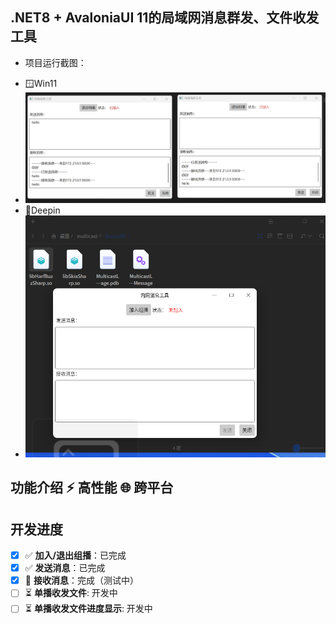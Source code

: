 ## .NET8 + AvaloniaUI 11的局域网消息群发、文件收发工具
* 项目运行截图：
 -   🪟Win11
 -    ![win11](./docs/assets/jt1.PNG)
 -   🐧Deepin
 -   ![deepin](./docs/assets/jt2.png)
##  功能介绍 ⚡ 高性能 🌐 跨平台
## 开发进度
- [x] ✅ **加入/退出组播**：已完成  
- [x] ✅ **发送消息**：已完成  
- [x] 🎨 **接收消息**：完成（测试中）
- [ ] ⏳ **单播收发文件**: 开发中
- [ ] ⏳ **单播收发文件进度显示**: 开发中
